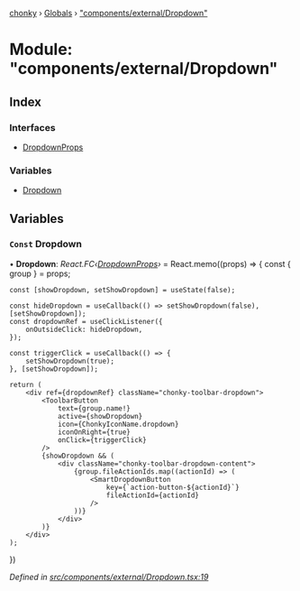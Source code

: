 [chonky](../README.md) › [Globals](../globals.md) › ["components/external/Dropdown"](_components_external_dropdown_.md)

# Module: "components/external/Dropdown"

## Index

### Interfaces

* [DropdownProps](../interfaces/_components_external_dropdown_.dropdownprops.md)

### Variables

* [Dropdown](_components_external_dropdown_.md#const-dropdown)

## Variables

### `Const` Dropdown

• **Dropdown**: *React.FC‹[DropdownProps](../interfaces/_components_external_dropdown_.dropdownprops.md)›* = React.memo((props) => {
    const { group } = props;

    const [showDropdown, setShowDropdown] = useState(false);

    const hideDropdown = useCallback(() => setShowDropdown(false), [setShowDropdown]);
    const dropdownRef = useClickListener({
        onOutsideClick: hideDropdown,
    });

    const triggerClick = useCallback(() => {
        setShowDropdown(true);
    }, [setShowDropdown]);

    return (
        <div ref={dropdownRef} className="chonky-toolbar-dropdown">
            <ToolbarButton
                text={group.name!}
                active={showDropdown}
                icon={ChonkyIconName.dropdown}
                iconOnRight={true}
                onClick={triggerClick}
            />
            {showDropdown && (
                <div className="chonky-toolbar-dropdown-content">
                    {group.fileActionIds.map((actionId) => (
                        <SmartDropdownButton
                            key={`action-button-${actionId}`}
                            fileActionId={actionId}
                        />
                    ))}
                </div>
            )}
        </div>
    );
})

*Defined in [src/components/external/Dropdown.tsx:19](https://github.com/TimboKZ/Chonky/blob/b63f6c0/src/components/external/Dropdown.tsx#L19)*
